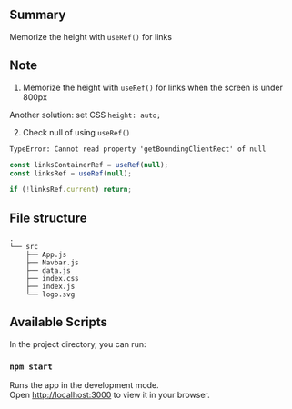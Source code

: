 ## Summary

Memorize the height with `useRef()` for links

## Note

1. Memorize the height with `useRef()` for links when the screen is under 800px

Another solution: set CSS `height: auto;`

2. Check null of using `useRef()` 

`TypeError: Cannot read property 'getBoundingClientRect' of null`

```javascript
const linksContainerRef = useRef(null);
const linksRef = useRef(null);

if (!linksRef.current) return;
```

## File structure

```
.
└── src
    ├── App.js
    ├── Navbar.js
    ├── data.js
    ├── index.css
    ├── index.js
    └── logo.svg
```

## Available Scripts

In the project directory, you can run:

### `npm start`

Runs the app in the development mode.\
Open [http://localhost:3000](http://localhost:3000) to view it in your browser.
